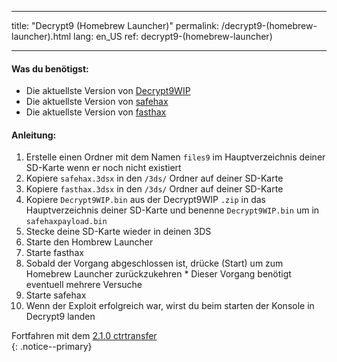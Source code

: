 * * *

title: "Decrypt9 (Homebrew Launcher)" permalink: /decrypt9-(homebrew-launcher).html lang: en_US ref: decrypt9-(homebrew-launcher)

* * *

#### Was du benötigst:

* Die aktuellste Version von [Decrypt9WIP](https://github.com/d0k3/Decrypt9WIP/releases/latest/)
* Die aktuellste Version von [safehax](https://github.com/TiniVi/safehax/releases/latest)
* Die aktuellste Version von [fasthax](https://github.com/nedwill/fasthax/releases/latest)

#### Anleitung:

  1. Erstelle einen Ordner mit dem Namen `files9` im Hauptverzeichnis deiner SD-Karte wenn er noch nicht existiert
  2. Kopiere `safehax.3dsx` in den `/3ds/` Ordner auf deiner SD-Karte
  3. Kopiere `fasthax.3dsx` in den `/3ds/` Ordner auf deiner SD-Karte
  4. Kopiere `Decrypt9WIP.bin` aus der Decrypt9WIP `.zip` in das Hauptverzeichnis deiner SD-Karte und benenne `Decrypt9WIP.bin` um in `safehaxpayload.bin`
  5. Stecke deine SD-Karte wieder in deinen 3DS
  6. Starte den Hombrew Launcher
  7. Starte fasthax
  8. Sobald der Vorgang abgeschlossen ist, drücke (Start) um zum Homebrew Launcher zurückzukehren 
    * Dieser Vorgang benötigt eventuell mehrere Versuche
  9. Starte safehax
 10. Wenn der Exploit erfolgreich war, wirst du beim starten der Konsole in Decrypt9 landen

Fortfahren mit dem [2.1.0 ctrtransfer](2.1.0-ctrtransfer)  
{: .notice--primary}